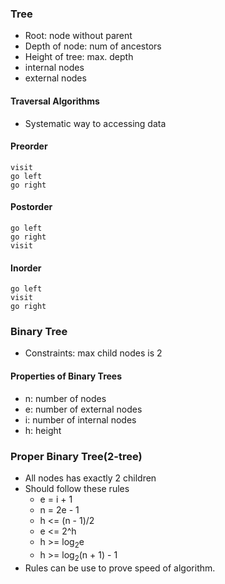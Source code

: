 ### Tree
- Root: node without parent
- Depth of node: num of ancestors
- Height of tree: max. depth 
- internal nodes
- external nodes


#### Traversal Algorithms
- Systematic way to accessing data
#### Preorder
	visit
	go left 
	go right
#### Postorder 
	go left 
	go right
	visit
#### Inorder 
	go left 
	visit
	go right

### Binary Tree
- Constraints: max child nodes is 2

#### Properties of Binary Trees
- n: number of nodes
- e: number of external nodes
- i: number of internal nodes
- h: height


### Proper Binary Tree(2-tree)
- All nodes has exactly 2 children
- Should follow these rules
	* e = i + 1
	* n = 2e - 1
	* h <= (n - 1)/2 
	* e <= 2^h
	* h >= log<sub>2</sub>e
	* h >= log<sub>2</sub>(n + 1) - 1
- Rules can be use to prove speed of algorithm.
